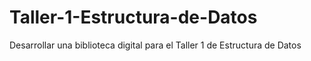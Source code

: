 # Taller-1-Estructura-de-Datos
Desarrollar una biblioteca digital para el Taller 1 de Estructura de Datos
